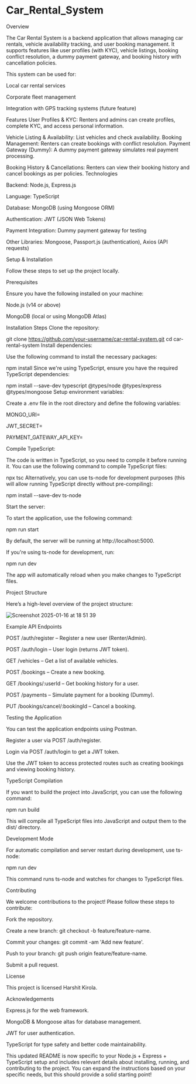 # Car_Rental_System
Overview

The Car Rental System is a backend application that allows managing car rentals, vehicle availability tracking, and user booking management. 
It supports features like user profiles (with KYC), vehicle listings, booking conflict resolution, a dummy payment gateway, and booking history with cancellation policies.

This system can be used for:

Local car rental services

Corporate fleet management

Integration with GPS tracking systems (future feature)

Features
User Profiles & KYC: Renters and admins can create profiles, complete KYC, and access personal information.

Vehicle Listing & Availability: List vehicles and check availability.
Booking Management: Renters can create bookings with conflict resolution.
Payment Gateway (Dummy): A dummy payment gateway simulates real payment processing.

Booking History & Cancellations: Renters can view their booking history and cancel bookings as per policies.
Technologies

Backend: Node.js, Express.js

Language: TypeScript

Database: MongoDB (using Mongoose ORM)

Authentication: JWT (JSON Web Tokens)

Payment Integration: Dummy payment gateway for testing

Other Libraries: Mongoose, Passport.js (authentication), Axios (API requests)

Setup & Installation

Follow these steps to set up the project locally.

Prerequisites

Ensure you have the following installed on your machine:

Node.js (v14 or above)

MongoDB (local or using MongoDB Atlas)

Installation Steps
Clone the repository:


git clone https://github.com/your-username/car-rental-system.git
cd car-rental-system
Install dependencies:

Use the following command to install the necessary packages:


npm install
Since we're using TypeScript, ensure you have the required TypeScript dependencies:


npm install --save-dev typescript @types/node @types/express @types/mongoose
Setup environment variables:

Create a .env file in the root directory and define the following variables:


MONGO_URI=<your-mongo-db-uri>

JWT_SECRET=<your-jwt-secret>

PAYMENT_GATEWAY_API_KEY=<your-dummy-payment-api-key>

Compile TypeScript:

The code is written in TypeScript, so you need to compile it before running it. You can use the following command to compile TypeScript files:

npx tsc
Alternatively, you can use ts-node for development purposes (this will allow running TypeScript directly without pre-compiling):


npm install --save-dev ts-node

Start the server:

To start the application, use the following command:

npm run start

By default, the server will be running at http://localhost:5000.

If you're using ts-node for development, run:

npm run dev

The app will automatically reload when you make changes to TypeScript files.

Project Structure

Here’s a high-level overview of the project structure:

![Screenshot 2025-01-16 at 18 51 39](https://github.com/user-attachments/assets/de61571f-c87d-4094-8c7a-fb41244869d8)

Example API Endpoints

POST /auth/register – Register a new user (Renter/Admin).

POST /auth/login – User login (returns JWT token).

GET /vehicles – Get a list of available vehicles.

POST /bookings – Create a new booking.

GET /bookings/:userId – Get booking history for a user.

POST /payments – Simulate payment for a booking (Dummy).

PUT /bookings/cancel/:bookingId – Cancel a booking.

Testing the Application

You can test the application endpoints using Postman.

Register a user via POST /auth/register.

Login via POST /auth/login to get a JWT token.

Use the JWT token to access protected routes such as creating bookings and viewing booking history.

TypeScript Compilation

If you want to build the project into JavaScript, you can use the following command:


npm run build

This will compile all TypeScript files into JavaScript and output them to the dist/ directory.

Development Mode

For automatic compilation and server restart during development, use ts-node:


npm run dev

This command runs ts-node and watches for changes to TypeScript files.

Contributing

We welcome contributions to the project! Please follow these steps to contribute:

Fork the repository.

Create a new branch: git checkout -b feature/feature-name.

Commit your changes: git commit -am 'Add new feature'.

Push to your branch: git push origin feature/feature-name.

Submit a pull request.

License

This project is licensed Harshit Kirola.

Acknowledgements

Express.js for the web framework.

MongoDB & Mongoose altas for database management.

JWT for user authentication.

TypeScript for type safety and better code maintainability.

This updated README is now specific to your Node.js + Express + TypeScript setup and includes relevant details about installing, running, and contributing to the project. You can expand the instructions based on your specific needs, but this should provide a solid starting point!
